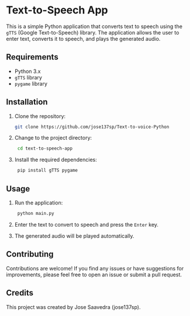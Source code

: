 # Text-to-Speech App

This is a simple Python application that converts text to speech using the `gTTS` (Google Text-to-Speech) library. The application allows the user to enter text, converts it to speech, and plays the generated audio.

## Requirements

- Python 3.x
- `gTTS` library
- `pygame` library

## Installation

1. Clone the repository:

   ```bash
   git clone https://github.com/jose137sp/Text-to-voice-Python
    ```
2. Change to the project directory:

   ```bash
    cd text-to-speech-app
    ```

3. Install the required dependencies:

   ```bash
    pip install gTTS pygame
    ```

## Usage

1. Run the application:

   ```bash
    python main.py
    ```
2. Enter the text to convert to speech and press the `Enter` key.

3. The generated audio will be played automatically.

## Contributing

Contributions are welcome! If you find any issues or have suggestions for improvements, please feel free to open an issue or submit a pull request.

## Credits
This project was created by Jose Saavedra (jose137sp).